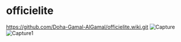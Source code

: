 # officielite
https://github.com/Doha-Gamal-AlGamal/officielite.wiki.git
![Capture](https://user-images.githubusercontent.com/102253375/159999987-4e7fbd32-15ff-4ec8-afc4-9fd02c19f9e9.PNG)
![Capture1](https://user-images.githubusercontent.com/102253375/160000334-3c79eae0-e0a4-4246-90fc-6a5170401362.PNG)
